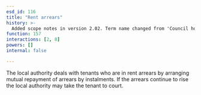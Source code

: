 ```yaml
---
esd_id: 116
title: "Rent arrears"
history: >-
  Added scope notes in version 2.02. Term name changed from 'Council housing - current tenancy arrears' to 'Housing - council - current tenancy arrears' in version 3.00. Name changed to 'Rent arrears' in version 4.00.
function: 157
interactions: [2, 8]
powers: []
internal: false

---
```


The local authority deals with tenants who are in rent arrears by arranging mutual repayment of arrears by instalments. If the arrears continue to rise the local authority may take the tenant to court.

